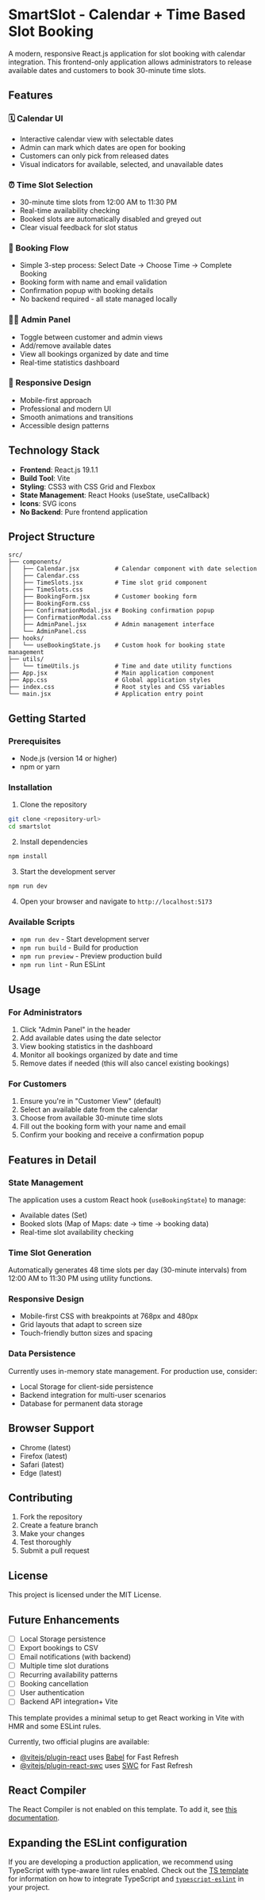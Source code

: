 # SmartSlot - Calendar + Time Based Slot Booking

A modern, responsive React.js application for slot booking with calendar integration. This frontend-only application allows administrators to release available dates and customers to book 30-minute time slots.

## Features

### 🗓️ Calendar UI
- Interactive calendar view with selectable dates
- Admin can mark which dates are open for booking
- Customers can only pick from released dates
- Visual indicators for available, selected, and unavailable dates

### ⏰ Time Slot Selection
- 30-minute time slots from 12:00 AM to 11:30 PM
- Real-time availability checking
- Booked slots are automatically disabled and greyed out
- Clear visual feedback for slot status

### 📝 Booking Flow
- Simple 3-step process: Select Date → Choose Time → Complete Booking
- Booking form with name and email validation
- Confirmation popup with booking details
- No backend required - all state managed locally

### 👨‍💼 Admin Panel
- Toggle between customer and admin views
- Add/remove available dates
- View all bookings organized by date and time
- Real-time statistics dashboard

### 📱 Responsive Design
- Mobile-first approach
- Professional and modern UI
- Smooth animations and transitions
- Accessible design patterns

## Technology Stack

- **Frontend**: React.js 19.1.1
- **Build Tool**: Vite
- **Styling**: CSS3 with CSS Grid and Flexbox
- **State Management**: React Hooks (useState, useCallback)
- **Icons**: SVG icons
- **No Backend**: Pure frontend application

## Project Structure

```
src/
├── components/
│   ├── Calendar.jsx          # Calendar component with date selection
│   ├── Calendar.css
│   ├── TimeSlots.jsx         # Time slot grid component
│   ├── TimeSlots.css
│   ├── BookingForm.jsx       # Customer booking form
│   ├── BookingForm.css
│   ├── ConfirmationModal.jsx # Booking confirmation popup
│   ├── ConfirmationModal.css
│   ├── AdminPanel.jsx        # Admin management interface
│   └── AdminPanel.css
├── hooks/
│   └── useBookingState.js    # Custom hook for booking state management
├── utils/
│   └── timeUtils.js          # Time and date utility functions
├── App.jsx                   # Main application component
├── App.css                   # Global application styles
├── index.css                 # Root styles and CSS variables
└── main.jsx                  # Application entry point
```

## Getting Started

### Prerequisites
- Node.js (version 14 or higher)
- npm or yarn

### Installation

1. Clone the repository
```bash
git clone <repository-url>
cd smartslot
```

2. Install dependencies
```bash
npm install
```

3. Start the development server
```bash
npm run dev
```

4. Open your browser and navigate to `http://localhost:5173`

### Available Scripts

- `npm run dev` - Start development server
- `npm run build` - Build for production
- `npm run preview` - Preview production build
- `npm run lint` - Run ESLint

## Usage

### For Administrators

1. Click "Admin Panel" in the header
2. Add available dates using the date selector
3. View booking statistics in the dashboard
4. Monitor all bookings organized by date and time
5. Remove dates if needed (this will also cancel existing bookings)

### For Customers

1. Ensure you're in "Customer View" (default)
2. Select an available date from the calendar
3. Choose from available 30-minute time slots
4. Fill out the booking form with your name and email
5. Confirm your booking and receive a confirmation popup

## Features in Detail

### State Management
The application uses a custom React hook (`useBookingState`) to manage:
- Available dates (Set)
- Booked slots (Map of Maps: date → time → booking data)
- Real-time slot availability checking

### Time Slot Generation
Automatically generates 48 time slots per day (30-minute intervals) from 12:00 AM to 11:30 PM using utility functions.

### Responsive Design
- Mobile-first CSS with breakpoints at 768px and 480px
- Grid layouts that adapt to screen size
- Touch-friendly button sizes and spacing

### Data Persistence
Currently uses in-memory state management. For production use, consider:
- Local Storage for client-side persistence
- Backend integration for multi-user scenarios
- Database for permanent data storage

## Browser Support

- Chrome (latest)
- Firefox (latest)
- Safari (latest)
- Edge (latest)

## Contributing

1. Fork the repository
2. Create a feature branch
3. Make your changes
4. Test thoroughly
5. Submit a pull request

## License

This project is licensed under the MIT License.

## Future Enhancements

- [ ] Local Storage persistence
- [ ] Export bookings to CSV
- [ ] Email notifications (with backend)
- [ ] Multiple time slot durations
- [ ] Recurring availability patterns
- [ ] Booking cancellation
- [ ] User authentication
- [ ] Backend API integration+ Vite

This template provides a minimal setup to get React working in Vite with HMR and some ESLint rules.

Currently, two official plugins are available:

- [@vitejs/plugin-react](https://github.com/vitejs/vite-plugin-react/blob/main/packages/plugin-react) uses [Babel](https://babeljs.io/) for Fast Refresh
- [@vitejs/plugin-react-swc](https://github.com/vitejs/vite-plugin-react/blob/main/packages/plugin-react-swc) uses [SWC](https://swc.rs/) for Fast Refresh

## React Compiler

The React Compiler is not enabled on this template. To add it, see [this documentation](https://react.dev/learn/react-compiler/installation).

## Expanding the ESLint configuration

If you are developing a production application, we recommend using TypeScript with type-aware lint rules enabled. Check out the [TS template](https://github.com/vitejs/vite/tree/main/packages/create-vite/template-react-ts) for information on how to integrate TypeScript and [`typescript-eslint`](https://typescript-eslint.io) in your project.
